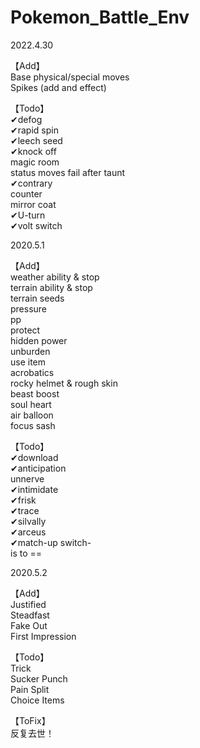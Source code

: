 # Pokemon_Battle_Env

2022.4.30

【Add】\
Base physical/special moves\
Spikes (add and effect)

【Todo】\
✔defog \
✔rapid spin\
✔leech seed\
✔knock off\
magic room\
status moves fail after taunt\
✔contrary\
counter\
mirror coat\
✔U-turn\
✔volt switch

2020.5.1

【Add】\
weather ability & stop\
terrain ability & stop\
terrain seeds\
pressure\
pp\
protect\
hidden power\
unburden\
use item\
acrobatics\
rocky helmet & rough skin\
beast boost\
soul heart\
air balloon \
focus sash

【Todo】\
✔download \
✔anticipation\
unnerve\
✔intimidate\
✔frisk\
✔trace\
✔silvally\
✔arceus\
✔match-up switch-\
is to ==

2020.5.2

【Add】\
Justified\
Steadfast\
Fake Out\
First Impression

【Todo】\
Trick\
Sucker Punch\
Pain Split\
Choice Items

【ToFix】\
反复去世！